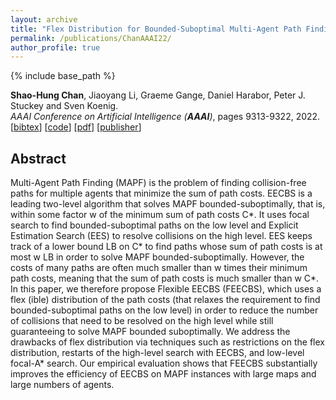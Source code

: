 ```yaml
---
layout: archive
title: "Flex Distribution for Bounded-Suboptimal Multi-Agent Path Finding"
permalink: /publications/ChanAAAI22/
author_profile: true
---
```


{% include base_path %}

      
**Shao-Hung Chan**, Jiaoyang Li, Graeme Gange, Daniel Harabor, Peter J. Stuckey and Sven Koenig.  
<i>AAAI Conference on Artificial Intelligence (**AAAI**)</i>, pages 9313-9322, 2022.  
[<a href="javascript:void(0)" onclick="(function(target, id) { if ($('#' + id).css('display') == 'block') { $('#' + id).hide('fast'); $(target).text('bibtex') } else { $('#' + id).show('fast'); $(target).text('bibtex▲') } })(this, 'bibtex-ChanAAAI22');">bibtex</a>]
[[code](https://github.com/shchan13/FEECBS)]
[[pdf](https://shchan13.github.io/files/ChanAAAI22.pdf)]
[[publisher](https://ojs.aaai.org/index.php/AAAI/article/view/21162)]
<div id="bibtex-ChanAAAI22" style="display:none">
<pre>@inproceedings{ChanAAAI22,
  author    = {Shao-Hung Chan and Jiaoyang Li and Graeme Gange and Daniel Harabor and Peter J. Stuckey and Sven Koenig},
  title     = {Flex Distribution for Bounded-Suboptimal Multi-Agent Path Finding},
  booktitle = {Proceedings of the AAAI Conference on Artificial Intelligence (AAAI)},
  pages     = {9313--9322},
  year      = {2022}
}
</pre></div>

## Abstract
Multi-Agent Path Finding (MAPF) is the problem of finding collision-free paths for multiple agents that minimize the sum of path costs. EECBS is a leading two-level algorithm that solves MAPF bounded-suboptimally, that is, within some factor w of the minimum sum of path costs C*. It uses focal search to find bounded-suboptimal paths on the low level and Explicit Estimation Search (EES) to resolve collisions on the high level. EES keeps track of a lower bound LB on C* to find paths whose sum of path costs is at most w LB in order to solve MAPF bounded-suboptimally. However, the costs of many paths are often much smaller than w times their minimum path costs, meaning that the sum of path costs is much smaller than w C*. In this paper, we therefore propose Flexible EECBS (FEECBS), which uses a flex (ible) distribution of the path costs (that relaxes the requirement to find bounded-suboptimal paths on the low level) in order to reduce the number of collisions that need to be resolved on the high level while still guaranteeing to solve MAPF bounded suboptimally. We address the drawbacks of flex distribution via techniques such as restrictions on the flex distribution, restarts of the high-level search with EECBS, and low-level focal-A* search. Our empirical evaluation shows that FEECBS substantially improves the efficiency of EECBS on MAPF instances with large maps and large numbers of agents.